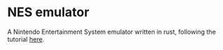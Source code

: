 # NES emulator

A Nintendo Entertainment System emulator written in rust, following the tutorial [here](https://bugzmanov.github.io/nes_ebook/chapter_1.html).
